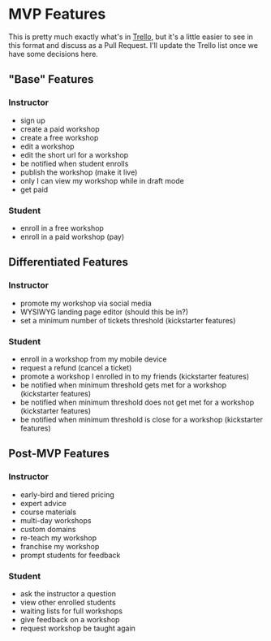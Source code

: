 # MVP Features

This is pretty much exactly what's in [Trello](https://trello.com/board/workshop-platform/51b06b4d6024b43523001cf2), 
but it's a little easier to see in this format and discuss as a Pull Request.  I'll update the
Trello list once we have some decisions here.

## "Base" Features

### Instructor

- sign up
- create a paid workshop
- create a free workshop
- edit a workshop
- edit the short url for a workshop
- be notified when student enrolls
- publish the workshop (make it live)
- only I can view my workshop while in draft mode
- get paid

### Student

- enroll in a free workshop
- enroll in a paid workshop (pay)

## Differentiated Features

### Instructor

- promote my workshop via social media
- WYSIWYG landing page editor (should this be in?)
- set a minimum number of tickets threshold (kickstarter features)

### Student

- enroll in a workshop from my mobile device
- request a refund (cancel a ticket)
- promote a workshop I enrolled in to my friends (kickstarter features)
- be notified when minimum threshold gets met for a workshop (kickstarter features)
- be notified when minimum threshold does not get met for a workshop (kickstarter features)
- be notified when minimum threshold is close for a workshop (kickstarter features)

## Post-MVP Features

### Instructor

- early-bird and tiered pricing
- expert advice
- course materials
- multi-day workshops
- custom domains
- re-teach my workshop
- franchise my workshop
- prompt students for feedback

### Student

- ask the instructor a question
- view other enrolled students
- waiting lists for full workshops
- give feedback on a workshop
- request workshop be taught again

